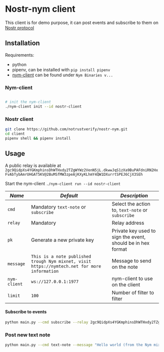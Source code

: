 # Nostr-nym client

This client is for demo purpose, it can post events and subscribe to them on [Nostr protocol](https://nostr.how/)

## Installation

Requirements:
* python
* pipenv, can be installed with `pip install pipenv`
* [nym-client](https://github.com/nymtech/nym/releases) can be found under `Nym Binaries v...`

### Nym-client

```bash

# init the nym-client
./nym-client init --id nostr-client

```

### Nostr client

```bash
git clone https://github.com/notrustverify/nostr-nym.git
cd client
pipenv shell && pipenv install
```

## Usage

A public relay is available at `2gc9QidpXs4YGKmphinsDhWTHxdy2TZgWYWz2VenN5jL.dkwwJqS1zXa9BuPAFdniRN2HxFvAbTybAmrUHGAT5KV@2BuMSfMW3zpeAjKXyKLhmY4QW1DXurrtSPEJ6CjX3SEh`


Start the nym-client `./nym-client run --id nostr-client`

| *Name* | *Default*                  | *Description*                                               |
|--------|----------------------------|-------------------------------------------------------------|
| `cmd`    | Mandatory `text-note` or `subscribe`                 | Select the action to, `text-note` or `subscribe`            |
| `relay` | Mandatory                  | Relay address                                               |
| `pk` | Generate a new private key | Private key used to sign the event, should be in hex format |
| `message`  | `This is a note published trough Nym mixnet, visit https://nymtech.net for more information` | Message to send on the note |
| `nym-client` | `ws://127.0.0.1:1977`      | nym-client to use on the client |
| `limit` | `100` | Number of filter to filter |

#### Subscribe to events

```bash
python main.py --cmd subscribe --relay 2gc9QidpXs4YGKmphinsDhWTHxdy2TZgWYWz2VenN5jL.dkwwJqS1zXa9BuPAFdniRN2HxFvAbTybAmrUHGAT5KV@2BuMSfMW3zpeAjKXyKLhmY4QW1DXurrtSPEJ6CjX3SEh 
```

### Post new text note

```bash
python main.py --cmd text-note --message "Hello world (from the Nym mixnet)" --relay 2gc9QidpXs4YGKmphinsDhWTHxdy2TZgWYWz2VenN5jL.dkwwJqS1zXa9BuPAFdniRN2HxFvAbTybAmrUHGAT5KV@2BuMSfMW3zpeAjKXyKLhmY4QW1DXurrtSPEJ6CjX3SEh 
```

